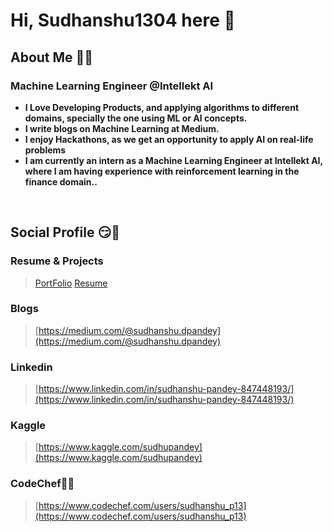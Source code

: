 # Hi, Sudhanshu1304 here 👋 

## About Me 👨‍🎓

### **Machine Learning Engineer @Intellekt AI**
* **I Love Developing Products, and applying algorithms to different domains, specially the one using ML or AI concepts.**
* **I write blogs on Machine Learning at Medium.**
* **I enjoy Hackathons, as we get an opportunity to apply AI on real-life problems**
* **I am currently an intern as a Machine Learning Engineer at Intellekt AI, where I am having experience with reinforcement learning in the finance domain..**
<br>

## Social Profile 😏📕

### **Resume & Projects**
> [PortFolio](https://sudhanshu1304.netlify.app/)
> [Resume](https://sudhanshu13.netlify.app/)
###  **Blogs**
>[https://medium.com/@sudhanshu.dpandey](https://medium.com/@sudhanshu.dpandey)

### **Linkedin** 
> [https://www.linkedin.com/in/sudhanshu-pandey-847448193/](https://www.linkedin.com/in/sudhanshu-pandey-847448193/)

### **Kaggle**
> [https://www.kaggle.com/sudhupandey](https://www.kaggle.com/sudhupandey)

### **CodeChef👩‍💻**
> [https://www.codechef.com/users/sudhanshu_p13](https://www.codechef.com/users/sudhanshu_p13)



